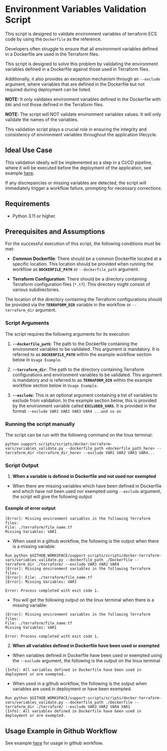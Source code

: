 # Environment Variables Validation Script

This script is designed to validate environment variables of terraform ECS code by using the `Dockerfile` as the reference.

Developers often struggle to ensure that all environment variables defined in a Dockerfile are used in the Terraform files. 

This script is designed to solve this problem by validating the environment variables defined in a Dockerfile against those used in Terraform files. 

Additionally, it also provides an exception mechanism through an `--exclude` argument, where variables that are defined in the Dockerfile but not required during deployment can be listed.

**NOTE:** It only validates environment variables defined in the Dockerfile with `ENV` and not those defined in the Terraform files.

**NOTE:** The script will NOT validate environment variables values. It will only validate the names of the variables.

This validation script plays a crucial role in ensuring the integrity and consistency of environment variables throughout the application lifecycle. 

## Ideal Use Case

This validation ideally will be implemented as a step in a CI/CD pipeline, where it will be executed before the deployment of the application, see example [here](./examples/github_actions/validate_env_vars.yml).

If any discrepancies or missing variables are detected, the script will immediately trigger a workflow failure, prompting for necessary corrections. 

## Requirements

* Python 3.11 or higher.

## Prerequisites and Assumptions

For the successful execution of this script, the following conditions must be met:

- **Common Dockerfile**: There should be a common Dockerfile located at a specific location. This location should be provided when running the workflow as **`DOCKERFILE_PATH`** or `--dockerfile_path` argument.

- **Terraform Configuration**: There should be a directory containing Terraform configuration files (`*.tf`). This directory might consist of various subdirectories. 

The location of the directory containing the Terraform configurations should be provided via the **`TERRAFORM_DIR`** variable in the workflow or `--terraform_dir` argument.

### Script Arguments
The script requires the following arguments for its execution:

1. **`--dockerfile_path`**: The path to the Dockerfile containing the environment variables to be validated. This argument is mandatory. It is referred to as **`DOCKERFILE_PATH`** within the example workflow section below in `Usage Example`.

2. **`--terraform_dir`**: The path to the directory containing Terraform configurations and environment variables to be validated. This argument is mandatory and is referred to as **`TERRAFORM_DIR`** within the example workflow section below in `Usage Example`.

3. **`--exclude`**: This is an optional argument containing a list of variables to exclude from validation. In the example section below, this is provided by the environment variable called  **`EXCLUDED_VARS`**. It is provided in the format `--exclude VAR1 VAR2 VAR3 VAR4 ...and so on`

### Running the script manually
The script can be run with the following command on the linux terminal:

```console
python support-scripts/scripts/docker-terraform-vars/variables_validate.py --dockerfile_path <dockerfile_path_here> --terraform_dir <terraform_dir_here> --exclude VAR1 VAR2 VAR3 VAR4...
```

### Script Output
1. **When a variable is defined in Dockerfile and not used nor exempted**

- When there are missing variables which have been defined in Dockerfile and which have not been used nor exempted using `--exclude` argument, the script will give the following output

#### Example of error output
```console
[Error]: Missing environment variables in the following Terraform files:
File: ./terraform/file_name.tf
Missing Variables: VAR1

```

- When used in a github workflow, the following is the output when there is a missing variable:

```console
Run python $GITHUB_WORKSPACE/support-scripts/scripts/docker-terraform-vars/variables_validate.py --dockerfile_path ./Dockerfile --terraform_dir ./terraform/ --exclude VAR3 VAR2 VAR4
[Error]: Missing environment variables in the following Terraform files:
[Error]: File: ./terraform/file_name.tf
[Error]: Missing Variables: VAR1

Error: Process completed with exit code 1.
```

- You will get the following output on the linux terminal when there is a missing variable:
```console
[Error]: Missing environment variables in the following Terraform files:
File: ./terraform/file_name.tf
Missing Variables: VAR1

Error: Process completed with exit code 1.
```

2. **When all variables defined in Dockerfile have been used or exempted**

- When variables defined in Dockerfile have been used or exempted using the `--exclude` argument, the following is the output on the linux terminal

```console
[Info]: All variables defined in Dockerfile have been used in deployment or are exempted.
```

- When used in a github workflow, the following is the output when variables are used in deployment or have been exempted.

```console
Run python $GITHUB_WORKSPACE/support-scripts/scripts/docker-terraform-vars/variables_validate.py --dockerfile_path ./Dockerfile --terraform_dir ./terraform/ --exclude VAR3 VAR2 VAR4 VAR1
[Info]: All variables defined in Dockerfile have been used in deployment or are exempted.
```

## Usage Example in Github Workflow

See example [here](./examples/github_actions/validate_env_vars.yml) for usage in github workflow.
